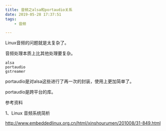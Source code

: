 ```yaml
---
title: 音频之alsa和portaudio关系
date: 2019-05-28 17:37:51
tags:
	- 音频

---
```




Linux音频的问题就是太复杂了。

音频处理本质上比其他处理要复杂。

```
alsa
portaudio
gstreamer

```

portaudio是对alsa这些进行了再一次的封装，使用上更加简单了。

portaudio是跨平台的库。



参考资料

1、Linux 音频系统简析

http://www.embeddedlinux.org.cn/html/xinshourumen/201008/31-849.html